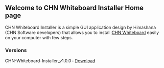 ## Welcome to CHN Whiteboard Installer Home page

CHN Whiteboard Installer is a simple GUI application design by Himashana (CHN Software developers) that allows you to install [CHN Whiteboard](https://github.com/Himashana/CHN-Whiteboard) easily on your computer with few steps.

### Versions
CHN-Whiteboard-Installer_v1.0.0 : [Download](https://github.com/Himashana/CHN-Whiteboard-Installer/releases/download/v1.0.0/CHN.Whiteboard.Installer.setup.msi)
